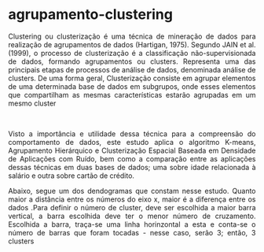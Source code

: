 # agrupamento-clustering

<p align = "JUSTIFY"> Clustering ou clusterização é uma técnica de mineração de dados para realização de
agrupamentos de dados (Hartigan, 1975). Segundo JAIN et al. (1999), o processo de
clusterização é a classificação não-supervisionada de dados, formando agrupamentos ou
clusters. Representa uma das principais etapas de processos de análise de dados,
denominada análise de clusters.  De uma forma geral, Clusterização consiste
em agrupar elementos de uma determinada base de dados em subgrupos, onde esses
elementos que compartilham as mesmas características estarão agrupadas em um mesmo cluster </p> <br>
<p align = "JUSTIFY"> Visto a importância e utilidade dessa técnica para a compreensão do comportamento de dados, este estudo aplica o algoritmo K-means, Agrupamento Hierárquico e Clusterização Espacial Baseada em Densidade de Aplicações com Ruído, bem como a comparação entre as aplicações dessas técnicas em duas bases de dados; uma sobre idade relacionada à salário e outra sobre cartão de crédito.
  
<p align = "JUSTIFY"> Abaixo, segue um dos dendogramas que constam nesse estudo. Quanto maior a distância entre os números do eixo x, maior é a diferença entre os dados .Para definir o número de cluster, deve ser escolhida a maior barra vertical, a barra escolhida deve ter o menor número de cruzamento. Escolhida a barra, traça-se uma linha horinzontal a esta e conta-se o número de barras que foram tocadas - nesse caso, serão 3; então, 3 clusters </p>

